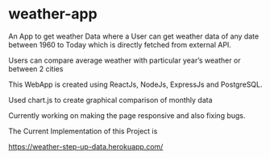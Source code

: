 # weather-app

An App to get weather Data where a User can get weather data of any date between 1960 to Today which is directly fetched from external API.

Users can compare average weather with particular year’s weather or between 2 cities 

This WebApp is created using ReactJs, NodeJs, ExpressJs and PostgreSQL.

Used chart.js to create graphical comparison of monthly data

Currently working on making the page responsive and also fixing bugs.

The Current Implementation of this Project is

https://weather-step-up-data.herokuapp.com/
